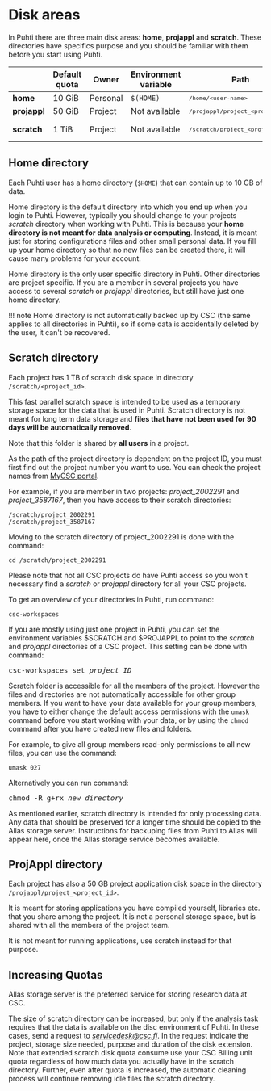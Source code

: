# Disk areas

In Puhti there are three main disk areas: **home**, **projappl** and
**scratch**. These directories have specifics purpose and you should be
familiar with them before you start using Puhti.

|              | Default quota | Owner    | Environment variable | Path                                            | Cleaning      |
| ------------ | ------------- | -------- | -------------------- | ----------------------------------------------- | ------------- |
| **home**     | 10 GiB        | Personal | `$(HOME)`            | <small>`/home/<user-name>`</small>              | No            |
| **projappl** | 50 GiB        | Project  | Not available        | <small>`/projappl/project_<project_id>`</small> | No            |
| **scratch**  | 1 TiB         | Project  | Not available        | <small>`/scratch/project_<project_id>`</small>  | Yes - 90 days |





## Home directory

Each Puhti user has a home directory (`$HOME`) that can contain up to 10 GB of
data.

Home directory is the default directory into which you end up when you login
to Puhti. However, typically you should change to your projects *scratch*
directory when working with Puhti. This is because your
**home directory is not meant for data analysis or computing**. Instead, it is
meant just for storing configurations files and other small personal data. If
you fill up your home directory so that no new files can be created there, it
will cause many problems for your account.

Home directory is the only user specific directory in Puhti. Other directories
are project specific. If you are a member in several projects you have access
to several *scratch* or *projappl* directories, but still have just one home
directory.

!!! note
    Home directory is not automatically backed up by CSC (the same applies to
    all directories in Puhti), so if some data is accidentally deleted by the
    user, it can't be recovered.


## Scratch directory

Each project has 1 TB of scratch disk space in directory
`/scratch/<project_id>`. 

This fast parallel scratch space is intended to be used as a temporary storage
space for the data that is used in Puhti. Scratch directory is not meant for
long term data storage and **files that have not been used for 90 days will
be automatically removed**.

Note that this folder is shared by **all users** in a project.

As the path of the project directory is dependent on the project ID, you must
first find out the project number you want to use. You can check the project
names from [MyCSC portal](https://my.csc.fi).

For example, if you are member in two projects: *project_2002291*
and *project_3587167*, then you have access to their scratch directories:
```
/scratch/project_2002291
/scratch/project_3587167
```
Moving to the scratch directory of project_2002291 is done with the command:
```
cd /scratch/project_2002291
```
Please note that not all CSC projects do have Puhti access so you won't
necessary find a *scratch* or *projappl* directory for all your CSC projects.

To get an overview of your directories in Puhti, run command:
```
csc-workspaces
```
If you are mostly using just one project in Puhti, you can set the
environment variables $SCRATCH and $PROJAPPL to point to the *scratch* and
*projappl* directories of a CSC project. This setting can be done with
command:
<pre>
csc-workspaces set <i>project_ID</i>
</pre>

Scratch folder is accessible for all the members of the project. However the
files and directories are not automatically accessible for other group members.
If you want to have your data available for your group members, you have to
either change the default access permissions with the `umask` command before
you start working with your data, or by using the `chmod` command after you
have created new files and folders.

For example, to give all group members read-only permissions to all new files,
you can use the command:
```
umask 027
```
Alternatively you can run command:
<pre>
chmod -R g+rx <i>new_directory</i> 
</pre>


As mentioned earlier, scratch directory is intended for only processing data.
Any data that should be preserved for a longer time should be copied to the
Allas storage server. Instructions for backuping files from Puhti to Allas will 
appear here, once the Allas storage service becomes available.


## ProjAppl directory

Each project has also a 50 GB project application disk space in the directory
`/projappl/project_<project_id>`.

It is meant for storing applications you have compiled yourself, libraries
etc. that you share among the project. It is not a personal storage space, but
is shared with all the members of the project team.

It is not meant for running applications, use scratch instead for that
purpose.


## Increasing Quotas

Allas storage server is the preferred service for storing research data at CSC.
 
The size of scratch directory can be increased, but only if the analysis task requires that 
the data is available on the disc environment of Puhti. In these cases, send a request to
*servicedesk@csc.fi*. In the request indicate the project, storage size needed, purpose and 
duration of the disk extension. Note that extended scratch disk quota consume use your CSC Billing unit quota
regardless of how much data you actually have in the scratch directory. Further, even after quota is
increased, the automatic cleaning process will continue removing idle files the scratch directory. 

